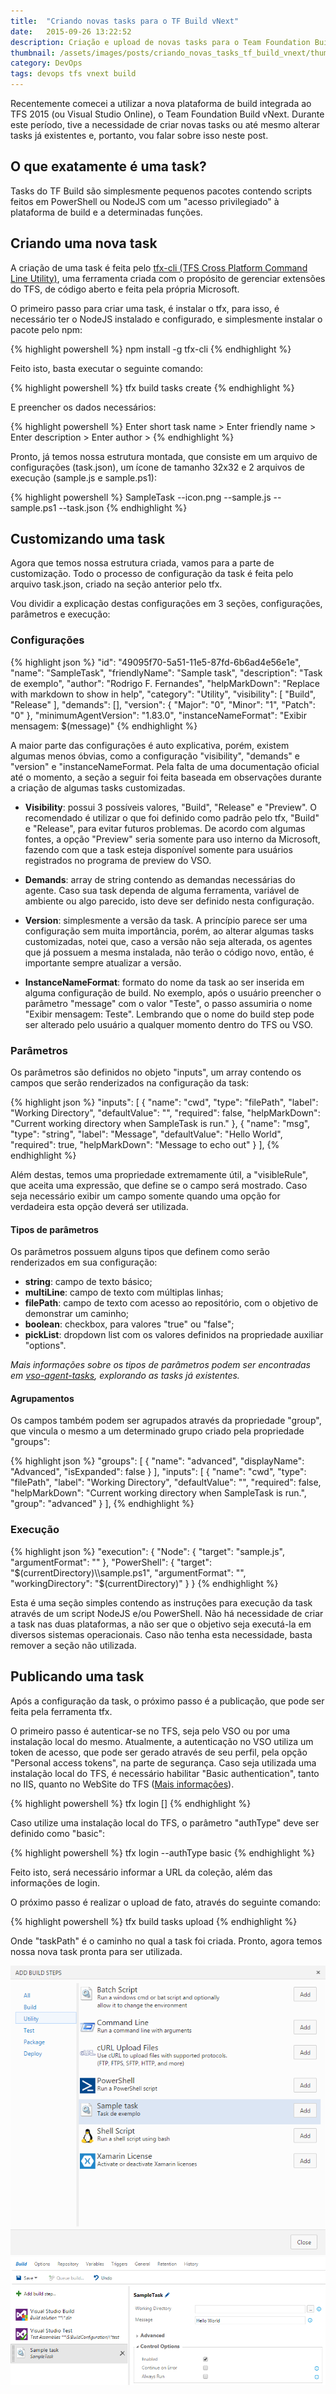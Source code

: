 ```yaml
---
title:  "Criando novas tasks para o TF Build vNext"
date:   2015-09-26 13:22:52
description: Criação e upload de novas tasks para o Team Foundation Build vNext
thumbnail: /assets/images/posts/criando_novas_tasks_tf_build_vnext/thumbnail.jpg
category: DevOps
tags: devops tfs vnext build
---
```


Recentemente comecei a utilizar a nova plataforma de build integrada ao TFS 2015 (ou Visual Studio Online), o Team Foundation Build vNext. Durante este período, tive a necessidade de criar novas tasks ou até mesmo alterar tasks já existentes e, portanto, vou falar sobre isso neste post.


O que exatamente é uma task?
---------------------------

Tasks do TF Build são simplesmente pequenos pacotes contendo scripts feitos em PowerShell ou NodeJS com um "acesso privilegiado" à plataforma de build e a determinadas funções.

Criando uma nova task
---------------------

A criação de uma task é feita pelo [tfx-cli (TFS Cross Platform Command Line Utility)][tfs-cli], uma ferramenta criada com o propósito de gerenciar extensões do TFS, de código aberto e feita pela própria Microsoft.

O primeiro passo para criar uma task, é instalar o tfx, para isso, é necessário ter o NodeJS instalado e configurado, e simplesmente instalar o pacote pelo npm:

{% highlight powershell %}
npm install -g tfx-cli
{% endhighlight %}

Feito isto, basta executar o seguinte comando:

{% highlight powershell %}
tfx build tasks create
{% endhighlight %}

E preencher os dados necessários:

{% highlight powershell %}
Enter short task name >
Enter friendly name >
Enter description >
Enter author >
{% endhighlight %}

Pronto, já temos nossa estrutura montada, que consiste em um arquivo de configurações (task.json), um ícone de tamanho 32x32 e 2 arquivos de execução (sample.js e sample.ps1):

{% highlight powershell %}
SampleTask
--icon.png
--sample.js
--sample.ps1
--task.json
{% endhighlight %}

Customizando uma task
---------------------

Agora que temos nossa estrutura criada, vamos para a parte de customização. Todo o processo de configuração da task é feita pelo arquivo task.json, criado na seção anterior pelo tfx.

Vou dividir a explicação destas configurações em 3 seções, configurações, parâmetros e execução:

### Configurações

{% highlight json %}
"id": "49095f70-5a51-11e5-87fd-6b6ad4e56e1e",
"name": "SampleTask",
"friendlyName": "Sample task",
"description": "Task de exemplo",
"author": "Rodrigo F. Fernandes",
"helpMarkDown": "Replace with markdown to show in help",
"category": "Utility",
"visibility": [
  "Build",
  "Release"
],
"demands": [],
"version": {
  "Major": "0",
  "Minor": "1",
  "Patch": "0"
},
"minimumAgentVersion": "1.83.0",
"instanceNameFormat": "Exibir mensagem: $(message)"
{% endhighlight %}

A maior parte das configurações é auto explicativa, porém, existem algumas menos óbvias, como a configuração "visibility", "demands" e "version" e "instanceNameFormat. Pela falta de uma documentação oficial até o momento, a seção a seguir foi feita baseada em observações durante a criação de algumas tasks customizadas.

* **Visibility**: possui 3 possíveis valores, "Build", "Release" e "Preview". O recomendado é utilizar o que foi definido como padrão pelo tfx, "Build" e "Release", para evitar futuros problemas. De acordo com algumas fontes, a opção "Preview" seria somente para uso interno da Microsoft, fazendo com que a task esteja disponível somente para usuários registrados no programa de preview do VSO.

* **Demands**: array de string contendo as demandas necessárias do agente. Caso sua task dependa de alguma ferramenta, variável de ambiente ou algo parecido, isto deve ser definido nesta configuração.

* **Version**: simplesmente a versão da task. A princípio parece ser uma configuração sem muita importância, porém, ao alterar algumas tasks customizadas, notei que, caso a versão não seja alterada, os agentes que já possuem a mesma instalada, não terão o código novo, então, é importante sempre atualizar a versão.

* **InstanceNameFormat**: formato do nome da task ao ser inserida em alguma configuração de build. No exemplo, após o usuário preencher o parâmetro "message" com o valor "Teste", o passo assumiria o nome "Exibir mensagem: Teste". Lembrando que o nome do build step pode ser alterado pelo usuário a qualquer momento dentro do TFS ou VSO.

### Parâmetros

Os parâmetros são definidos no objeto "inputs", um array contendo os campos que serão renderizados na configuração da task:

{% highlight json %}
"inputs": [
  {
    "name": "cwd",
    "type": "filePath",
    "label": "Working Directory",
    "defaultValue": "",
    "required": false,
    "helpMarkDown": "Current working directory when SampleTask is run."
  },
  {
    "name": "msg",
    "type": "string",
    "label": "Message",
    "defaultValue": "Hello World",
    "required": true,
    "helpMarkDown": "Message to echo out"
  }
],
{% endhighlight %}

Além destas, temos uma propriedade extremamente útil, a "visibleRule", que aceita uma expressão, que define se o campo será mostrado. Caso seja necessário exibir um campo somente quando uma opção for verdadeira esta opção deverá ser utilizada.

#### Tipos de parâmetros

Os parâmetros possuem alguns tipos que definem como serão renderizados em sua configuração:

* **string**: campo de texto básico;
* **multiLine**: campo de texto com múltiplas linhas;
* **filePath**: campo de texto com acesso ao repositório, com o objetivo de demonstrar um caminho;
* **boolean**: checkbox, para valores "true" ou "false";
* **pickList**: dropdown list com os valores definidos na propriedade auxiliar "options".

*Mais informações sobre os tipos de parâmetros podem ser encontradas em [vso-agent-tasks][vso-agent-tasks], explorando as tasks já existentes.*

#### Agrupamentos

Os campos também podem ser agrupados através da propriedade "group", que vincula o mesmo a um determinado grupo criado pela propriedade "groups":

{% highlight json %}
"groups": [
  {
   "name": "advanced",
   "displayName": "Advanced",
   "isExpanded": false
  }
],
"inputs": [
  {
    "name": "cwd",
    "type": "filePath",
    "label": "Working Directory",
    "defaultValue": "",
    "required": false,
    "helpMarkDown": "Current working directory when SampleTask is run.",
    "group": "advanced"
  }
],
{% endhighlight %}

### Execução

{% highlight json %}
"execution": {
  "Node": {
    "target": "sample.js",
    "argumentFormat": ""
  },
  "PowerShell": {
    "target": "$(currentDirectory)\\sample.ps1",
    "argumentFormat": "",
    "workingDirectory": "$(currentDirectory)"
  }
}
{% endhighlight %}

Esta é uma seção simples contendo as instruções para execução da task através de um script NodeJS e/ou PowerShell. Não há necessidade de criar a task nas duas plataformas, a não ser que o objetivo seja executá-la em diversos sistemas operacionais. Caso não tenha esta necessidade, basta remover a seção não utilizada.


Publicando uma task
-------------------

Após a configuração da task, o próximo passo é a publicação, que pode ser feita pela ferramenta tfx.

O primeiro passo é autenticar-se no TFS, seja pelo VSO ou por uma instalação local do mesmo. Atualmente, a autenticação no VSO utiliza um token de acesso, que pode ser gerado através de seu perfil, pela opção "Personal access tokens", na parte de segurança. Caso seja utilizada uma instalação local do TFS, é necessário habilitar "Basic authentication", tanto no IIS, quanto no WebSite do TFS ([Mais informações][ConfiguringBasicAuth]).

{% highlight powershell %}
tfx login [<authType>]
{% endhighlight %}

Caso utilize uma instalação local do TFS, o parâmetro "authType" deve ser definido como "basic":

{% highlight powershell %}
tfx login --authType basic
{% endhighlight %}

Feito isto, será necessário informar a URL da coleção, além das informações de login.

O próximo passo é realizar o upload de fato, através do seguinte comando:

{% highlight powershell %}
tfx build tasks upload <taskPath>
{% endhighlight %}

Onde "taskPath" é o caminho no qual a task foi criada.
Pronto, agora temos nossa nova task pronta para ser utilizada.

![Add build step](/assets/images/posts/criando_novas_tasks_tf_build_vnext/add_build_step.png)
![Configure build step](/assets/images/posts/criando_novas_tasks_tf_build_vnext/configure_build_step.png)

[tfs-cli]:https://github.com/Microsoft/tfs-cli
[vso-agent-tasks]:https://github.com/Microsoft/vso-agent-tasks
[ConfiguringBasicAuth]:https://github.com/Microsoft/tfs-cli/blob/master/docs/configureBasicAuth.md